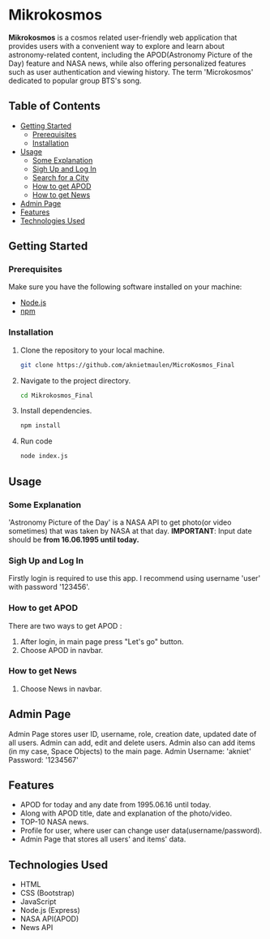 # Mikrokosmos

**Mikrokosmos** is a cosmos related user-friendly web application that provides users with a convenient way to explore and learn about astronomy-related content, including the APOD(Astronomy Picture of the Day) feature and NASA news, while also offering personalized features such as user authentication and viewing history. The term 'Microkosmos' dedicated to popular group BTS's song.

## Table of Contents
- [Getting Started](#getting-started)
  - [Prerequisites](#prerequisites)
  - [Installation](#installation)
- [Usage](#usage)
  - [Some Explanation](#some-info)
  - [Sigh Up and Log In](#signup-login)
  - [Search for a City](#search-for-a-city)
  - [How to get APOD](#get-APOD)
  - [How to get News](#get-news)
- [Admin Page](#admin)
- [Features](#features)
- [Technologies Used](#technologies-used)

## Getting Started

### Prerequisites
Make sure you have the following software installed on your machine:
- [Node.js](https://nodejs.org/)
- [npm](https://www.npmjs.com/)

### Installation
1. Clone the repository to your local machine.
   ```bash
   git clone https://github.com/aknietmaulen/MicroKosmos_Final
   ```
2. Navigate to the project directory.
   ```bash
   cd Mikrokosmos_Final
   ```
3. Install dependencies.
   ```bash
   npm install
   ```
4. Run code
   ```bash
   node index.js
   ```

## Usage

### Some Explanation
'Astronomy Picture of the Day' is a NASA API to get photo(or video sometimes) that was taken by NASA at that day.
**IMPORTANT**: Input date should be **from 16.06.1995 until today.**

### Sigh Up and Log In
Firstly login is required to use this app.
I recommend using username 'user' with password '123456'.

### How to get APOD
There are two ways to get APOD :
1. After login, in main page press "Let's go" button.
2. Choose APOD in navbar.

### How to get News
1. Choose News in navbar.

## Admin Page
Admin Page stores user ID, username, role, creation date, updated date of all users. Admin can add, edit and delete users.
Admin also can add items (in my case, Space Objects) to the main page.
Admin Username: 'akniet' Password: '1234567'

## Features
- APOD for today and any date from 1995.06.16 until today.
- Along with APOD title, date and explanation of the photo/video.
- TOP-10 NASA news.
- Profile for user, where user can change user data(username/password).
- Admin Page that stores all users' and items' data. 


## Technologies Used
- HTML
- CSS (Bootstrap)
- JavaScript
- Node.js (Express)
- NASA API(APOD)
- News API
